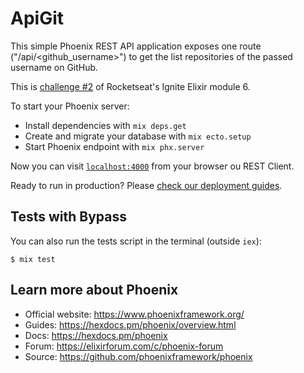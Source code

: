# ApiGit

This simple Phoenix REST API application exposes one route ("/api/<github_username>") to get the list repositories of the passed username on GitHub.

This is [challenge #2](https://www.notion.so/Desafio-02-Testando-requisi-es-com-bypass-e67ba498dee64089ac32e872812d20f6) of Rocketseat's Ignite Elixir module 6.

To start your Phoenix server:

  * Install dependencies with `mix deps.get`
  * Create and migrate your database with `mix ecto.setup`
  * Start Phoenix endpoint with `mix phx.server`

Now you can visit [`localhost:4000`](http://localhost:4000) from your browser ou REST Client.

Ready to run in production? Please [check our deployment guides](https://hexdocs.pm/phoenix/deployment.html).

## Tests with Bypass

You can also run the tests script in the terminal (outside `iex`):

```shell
$ mix test
```

## Learn more about Phoenix

  * Official website: https://www.phoenixframework.org/
  * Guides: https://hexdocs.pm/phoenix/overview.html
  * Docs: https://hexdocs.pm/phoenix
  * Forum: https://elixirforum.com/c/phoenix-forum
  * Source: https://github.com/phoenixframework/phoenix

